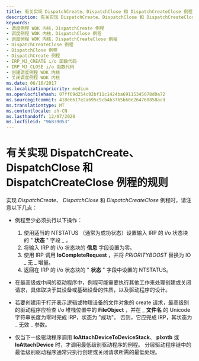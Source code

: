 ```yaml
---
title: 有关实现 DispatchCreate、DispatchClose 和 DispatchCreateClose 例程的规则
description: 有关实现 DispatchCreate、DispatchClose 和 DispatchCreateClose 例程的规则
keywords:
- 调度例程 WDK 内核，DispatchCreate 例程
- 调度例程 WDK 内核，DispatchClose 例程
- 调度例程 WDK 内核，DispatchCreateClose 例程
- DispatchCreateClose 例程
- DispatchClose 例程
- DispatchCreate 例程
- IRP_MJ_CREATE i/o 函数代码
- IRP_MJ_CLOSE i/o 函数代码
- 创建调度例程 WDK 内核
- 关闭调度例程 WDK 内核
ms.date: 06/16/2017
ms.localizationpriority: medium
ms.openlocfilehash: 07ff69d254c92bf11c1424ba69115345078d0a72
ms.sourcegitcommit: 418e6617e2a695c9cb4b37b5b60e264760858acd
ms.translationtype: MT
ms.contentlocale: zh-CN
ms.lasthandoff: 12/07/2020
ms.locfileid: "96839053"
---
```

# <a name="rules-for-implementing-dispatchcreate-dispatchclose-and-dispatchcreateclose-routines"></a>有关实现 DispatchCreate、DispatchClose 和 DispatchCreateClose 例程的规则





实现 *DispatchCreate*、 *DispatchClose* 和 *DispatchCreateClose* 例程时，请注意以下几点：

-   例程至少必须执行以下操作：
    1.  使用适当的 NTSTATUS （通常为成功状态）设置输入 IRP 的 i/o 状态块的 " **状态** " 字段 \_ 。
    2.  将输入 IRP 的 i/o 状态块的 **信息** 字段设置为零。
    3.  使用 IRP 调用 **IoCompleteRequest** ，并将 *PRIORITYBOOST* 替换为 IO \_ 无 \_ 增量。
    4.  返回在 IRP 的 i/o 状态块的 " **状态** " 字段中设置的 NTSTATUS。
-   在最高级或中间的驱动程序中，例程可能需要执行其他工作来处理创建或关闭请求，具体取决于其设备或基础设备的性质，以及驱动程序的设计。

-   若要创建用于打开表示逻辑或物理设备的文件对象的 create 请求，最高级别的驱动程序应检查 i/o 堆栈位置中的 **FileObject** ，并在 \_ **文件名** 的 Unicode 字符串长度为零时完成 IRP，状态为 "成功"。 否则，它应完成 IRP，其状态为 \_ 无效 \_ 参数。

-   仅当下一级驱动程序调用 **IoAttachDeviceToDeviceStack**、 **plxntb** 或 **IoAttachDevice** 时，才调用最低级别驱动程序的例程。 分层驱动程序链中的最低级别驱动程序通常只执行创建或关闭请求所需的最低处理。

 

 




